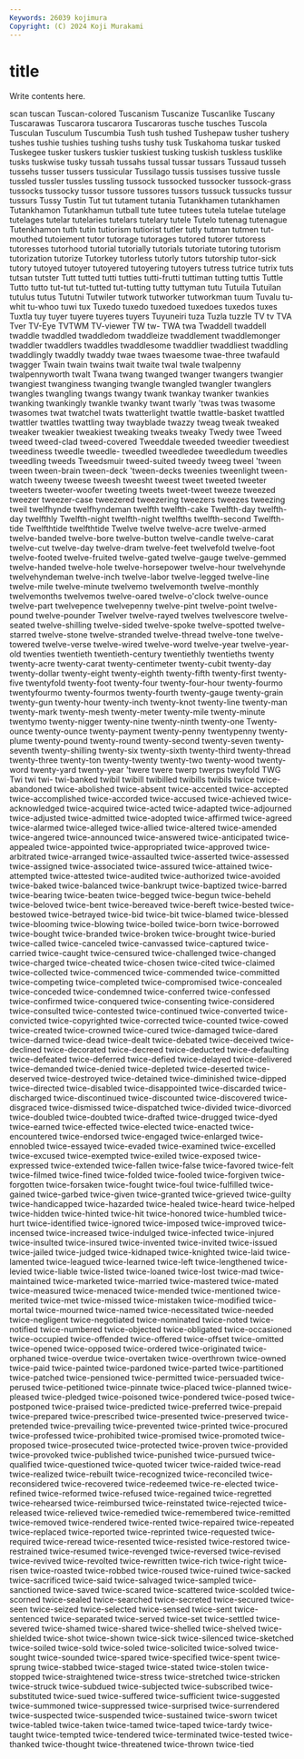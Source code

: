 ```yaml
---
Keywords: 26039 kojimura
Copyright: (C) 2024 Koji Murakami
---
```


# title

Write contents here.



scan tuscan
Tuscan-colored Tuscanism Tuscanize Tuscanlike Tuscany Tuscarawas Tuscarora tuscarora Tuscaroras tusche
tusches Tuscola Tusculan Tusculum Tuscumbia Tush tush tushed Tushepaw tusher
tushery tushes tushie tushies tushing tushs tushy tusk Tuskahoma tuskar
tusked Tuskegee tusker tuskers tuskier tuskiest tusking tuskish tuskless tusklike
tusks tuskwise tusky tussah tussahs tussal tussar tussars Tussaud tusseh
tussehs tusser tussers tussicular Tussilago tussis tussises tussive tussle tussled
tussler tussles tussling tussock tussocked tussocker tussock-grass tussocks tussocky tussor
tussore tussores tussors tussuck tussucks tussur tussurs Tussy Tustin Tut
tut tutament tutania Tutankhamen tutankhamen Tutankhamon Tutankhamun tutball tute tutee
tutees tutela tutelae tutelage tutelages tutelar tutelaries tutelars tutelary tutele
Tutelo tutenag tutenague Tutenkhamon tuth tutin tutiorism tutiorist tutler tutly
tutman tutmen tut-mouthed tutoiement tutor tutorage tutorages tutored tutorer tutoress
tutoresses tutorhood tutorial tutorially tutorials tutoriate tutoring tutorism tutorization tutorize
Tutorkey tutorless tutorly tutors tutorship tutor-sick tutory tutoyed tutoyer tutoyered
tutoyering tutoyers tutress tutrice tutrix tuts tutsan tutster Tutt tutted
tutti tutties tutti-frutti tuttiman tutting tuttis Tuttle Tutto tutto tut-tut
tut-tutted tut-tutting tutty tuttyman tutu Tutuila Tutuilan tutulus tutus Tututni
Tutwiler tutwork tutworker tutworkman tuum Tuvalu tu-whit tu-whoo tuwi tux
Tuxedo tuxedo tuxedoed tuxedoes tuxedos tuxes Tuxtla tuy tuyer tuyere
tuyeres tuyers Tuyuneiri tuza Tuzla tuzzle TV tv TVA Tver
TV-Eye TVTWM TV-viewer TW tw- TWA twa Twaddell twaddell twaddle
twaddled twaddledom twaddleize twaddlement twaddlemonger twaddler twaddlers twaddles twaddlesome twaddlier
twaddliest twaddling twaddlingly twaddly twaddy twae twaes twaesome twae-three twafauld
twagger Twain twain twains twait twaite twal twale twalpenny twalpennyworth
twalt Twana twang twanged twanger twangers twangier twangiest twanginess twanging
twangle twangled twangler twanglers twangles twangling twangs twangy twank twankay
twanker twankies twanking twankingly twankle twanky twant twarly 'twas twas
twasome twasomes twat twatchel twats twatterlight twattle twattle-basket twattled twattler
twattles twattling tway twayblade twazzy tweag tweak tweaked tweaker tweakier
tweakiest tweaking tweaks tweaky Twedy twee Tweed tweed tweed-clad tweed-covered
Tweeddale tweeded tweedier tweediest tweediness tweedle tweedle- tweedled tweedledee tweedledum
tweedles tweedling tweeds Tweedsmuir tweed-suited tweedy tweeg tweel 'tween tween
tween-brain tween-deck 'tween-decks tweenies tweenlight tween-watch tweeny tweese tweesh tweesht
tweest tweet tweeted tweeter tweeters tweeter-woofer tweeting tweets tweet-tweet tweeze
tweezed tweezer tweezer-case tweezered tweezering tweezers tweezes tweezing tweil twelfhynde
twelfhyndeman twelfth twelfth-cake Twelfth-day twelfth-day twelfthly Twelfth-night twelfth-night twelfths twelfth-second
Twelfth-tide Twelfthtide twelfthtide Twelve twelve twelve-acre twelve-armed twelve-banded twelve-bore twelve-button
twelve-candle twelve-carat twelve-cut twelve-day twelve-dram twelve-feet twelvefold twelve-foot twelve-footed twelve-fruited
twelve-gated twelve-gauge twelve-gemmed twelve-handed twelve-hole twelve-horsepower twelve-hour twelvehynde twelvehyndeman twelve-inch
twelve-labor twelve-legged twelve-line twelve-mile twelve-minute twelvemo twelvemonth twelve-monthly twelvemonths twelvemos
twelve-oared twelve-o'clock twelve-ounce twelve-part twelvepence twelvepenny twelve-pint twelve-point twelve-pound twelve-pounder
Twelver twelve-rayed twelves twelvescore twelve-seated twelve-shilling twelve-sided twelve-spoke twelve-spotted twelve-starred
twelve-stone twelve-stranded twelve-thread twelve-tone twelve-towered twelve-verse twelve-wired twelve-word twelve-year twelve-year-old
twenties twentieth twentieth-century twentiethly twentieths twenty twenty-acre twenty-carat twenty-centimeter twenty-cubit
twenty-day twenty-dollar twenty-eight twenty-eighth twenty-fifth twenty-first twenty-five twentyfold twenty-foot twenty-four
twenty-four-hour twenty-fourmo twentyfourmo twenty-fourmos twenty-fourth twenty-gauge twenty-grain twenty-gun twenty-hour twenty-inch
twenty-knot twenty-line twenty-man twenty-mark twenty-mesh twenty-meter twenty-mile twenty-minute twentymo twenty-nigger
twenty-nine twenty-ninth twenty-one Twenty-ounce twenty-ounce twenty-payment twenty-penny twentypenny twenty-plume twenty-pound
twenty-round twenty-second twenty-seven twenty-seventh twenty-shilling twenty-six twenty-sixth twenty-third twenty-thread twenty-three
twenty-ton twenty-twenty twenty-two twenty-wood twenty-word twenty-yard twenty-year 'twere twere twerp
twerps tweyfold TWG Twi twi twi- twi-banked twibil twibill twibilled
twibills twibils twice twice-abandoned twice-abolished twice-absent twice-accented twice-accepted twice-accomplished twice-accorded
twice-accused twice-achieved twice-acknowledged twice-acquired twice-acted twice-adapted twice-adjourned twice-adjusted twice-admitted twice-adopted
twice-affirmed twice-agreed twice-alarmed twice-alleged twice-allied twice-altered twice-amended twice-angered twice-announced twice-answered
twice-anticipated twice-appealed twice-appointed twice-appropriated twice-approved twice-arbitrated twice-arranged twice-assaulted twice-asserted twice-assessed
twice-assigned twice-associated twice-assured twice-attained twice-attempted twice-attested twice-audited twice-authorized twice-avoided twice-baked
twice-balanced twice-bankrupt twice-baptized twice-barred twice-bearing twice-beaten twice-begged twice-begun twice-beheld twice-beloved
twice-bent twice-bereaved twice-bereft twice-bested twice-bestowed twice-betrayed twice-bid twice-bit twice-blamed twice-blessed
twice-blooming twice-blowing twice-boiled twice-born twice-borrowed twice-bought twice-branded twice-broken twice-brought twice-buried
twice-called twice-canceled twice-canvassed twice-captured twice-carried twice-caught twice-censured twice-challenged twice-changed twice-charged
twice-cheated twice-chosen twice-cited twice-claimed twice-collected twice-commenced twice-commended twice-committed twice-competing twice-completed
twice-compromised twice-concealed twice-conceded twice-condemned twice-conferred twice-confessed twice-confirmed twice-conquered twice-consenting twice-considered
twice-consulted twice-contested twice-continued twice-converted twice-convicted twice-copyrighted twice-corrected twice-counted twice-cowed twice-created
twice-crowned twice-cured twice-damaged twice-dared twice-darned twice-dead twice-dealt twice-debated twice-deceived twice-declined
twice-decorated twice-decreed twice-deducted twice-defaulting twice-defeated twice-deferred twice-defied twice-delayed twice-delivered twice-demanded
twice-denied twice-depleted twice-deserted twice-deserved twice-destroyed twice-detained twice-diminished twice-dipped twice-directed twice-disabled
twice-disappointed twice-discarded twice-discharged twice-discontinued twice-discounted twice-discovered twice-disgraced twice-dismissed twice-dispatched twice-divided
twice-divorced twice-doubled twice-doubted twice-drafted twice-drugged twice-dyed twice-earned twice-effected twice-elected twice-enacted
twice-encountered twice-endorsed twice-engaged twice-enlarged twice-ennobled twice-essayed twice-evaded twice-examined twice-excelled twice-excused
twice-exempted twice-exiled twice-exposed twice-expressed twice-extended twice-fallen twice-false twice-favored twice-felt twice-filmed
twice-fined twice-folded twice-fooled twice-forgiven twice-forgotten twice-forsaken twice-fought twice-foul twice-fulfilled twice-gained
twice-garbed twice-given twice-granted twice-grieved twice-guilty twice-handicapped twice-hazarded twice-healed twice-heard twice-helped
twice-hidden twice-hinted twice-hit twice-honored twice-humbled twice-hurt twice-identified twice-ignored twice-imposed twice-improved
twice-incensed twice-increased twice-indulged twice-infected twice-injured twice-insulted twice-insured twice-invented twice-invited twice-issued
twice-jailed twice-judged twice-kidnaped twice-knighted twice-laid twice-lamented twice-leagued twice-learned twice-left twice-lengthened
twice-levied twice-liable twice-listed twice-loaned twice-lost twice-mad twice-maintained twice-marketed twice-married twice-mastered
twice-mated twice-measured twice-menaced twice-mended twice-mentioned twice-merited twice-met twice-missed twice-mistaken twice-modified
twice-mortal twice-mourned twice-named twice-necessitated twice-needed twice-negligent twice-negotiated twice-nominated twice-noted twice-notified
twice-numbered twice-objected twice-obligated twice-occasioned twice-occupied twice-offended twice-offered twice-offset twice-omitted twice-opened
twice-opposed twice-ordered twice-originated twice-orphaned twice-overdue twice-overtaken twice-overthrown twice-owned twice-paid twice-painted
twice-pardoned twice-parted twice-partitioned twice-patched twice-pensioned twice-permitted twice-persuaded twice-perused twice-petitioned twice-pinnate
twice-placed twice-planned twice-pleased twice-pledged twice-poisoned twice-pondered twice-posed twice-postponed twice-praised twice-predicted
twice-preferred twice-prepaid twice-prepared twice-prescribed twice-presented twice-preserved twice-pretended twice-prevailing twice-prevented twice-printed
twice-procured twice-professed twice-prohibited twice-promised twice-promoted twice-proposed twice-prosecuted twice-protected twice-proven twice-provided
twice-provoked twice-published twice-punished twice-pursued twice-qualified twice-questioned twice-quoted twicer twice-raided twice-read
twice-realized twice-rebuilt twice-recognized twice-reconciled twice-reconsidered twice-recovered twice-redeemed twice-re-elected twice-refined twice-reformed
twice-refused twice-regained twice-regretted twice-rehearsed twice-reimbursed twice-reinstated twice-rejected twice-released twice-relieved twice-remedied
twice-remembered twice-remitted twice-removed twice-rendered twice-rented twice-repaired twice-repeated twice-replaced twice-reported twice-reprinted
twice-requested twice-required twice-reread twice-resented twice-resisted twice-restored twice-restrained twice-resumed twice-revenged twice-reversed
twice-revised twice-revived twice-revolted twice-rewritten twice-rich twice-right twice-risen twice-roasted twice-robbed twice-roused
twice-ruined twice-sacked twice-sacrificed twice-said twice-salvaged twice-sampled twice-sanctioned twice-saved twice-scared twice-scattered
twice-scolded twice-scorned twice-sealed twice-searched twice-secreted twice-secured twice-seen twice-seized twice-selected twice-sensed
twice-sent twice-sentenced twice-separated twice-served twice-set twice-settled twice-severed twice-shamed twice-shared twice-shelled
twice-shelved twice-shielded twice-shot twice-shown twice-sick twice-silenced twice-sketched twice-soiled twice-sold twice-soled
twice-solicited twice-solved twice-sought twice-sounded twice-spared twice-specified twice-spent twice-sprung twice-stabbed twice-staged
twice-stated twice-stolen twice-stopped twice-straightened twice-stress twice-stretched twice-stricken twice-struck twice-subdued twice-subjected
twice-subscribed twice-substituted twice-sued twice-suffered twice-sufficient twice-suggested twice-summoned twice-suppressed twice-surprised twice-surrendered
twice-suspected twice-suspended twice-sustained twice-sworn twicet twice-tabled twice-taken twice-tamed twice-taped twice-tardy
twice-taught twice-tempted twice-tendered twice-terminated twice-tested twice-thanked twice-thought twice-threatened twice-thrown twice-tied
